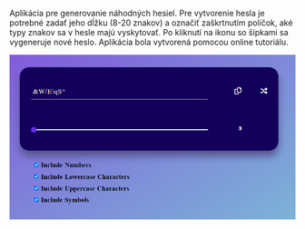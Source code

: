 Aplikácia pre generovanie náhodných hesiel.
Pre vytvorenie hesla je potrebné zadať jeho dĺžku (8-20 znakov) a označiť zaškrtnutím políčok, aké typy znakov sa v hesle majú vyskytovať.
Po kliknutí na ikonu so šípkami sa vygeneruje nové heslo.
Aplikácia bola vytvorená pomocou online tutoriálu.

![alt text](./img/password-generator.png)
